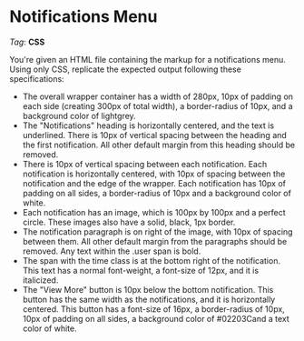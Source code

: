 # Notifications Menu

_Tag_: **CSS**

You're given an HTML file containing the markup for a notifications menu. Using only CSS, replicate the expected output following these specifications:

- The overall wrapper container has a width of 280px, 10px of padding on each side (creating 300px of total width), a border-radius of 10px, and a background color of lightgrey.
- The "Notifications" heading is horizontally centered, and the text is underlined. There is 10px of vertical spacing between the heading and the first notification. All other default margin from this heading should be removed.
- There is 10px of vertical spacing between each notification. Each notification is horizontally centered, with 10px of spacing between the notification and the edge of the wrapper. Each notification has 10px of padding on all sides, a border-radius of 10px and a background color of white.
- Each notification has an image, which is 100px by 100px and a perfect circle. These images also have a solid, black, 1px border.
- The notification paragraph is on right of the image, with 10px of spacing between them. All other default margin from the paragraphs should be removed. Any text within the .user span is bold.
- The span with the time class is at the bottom right of the notification. This text has a normal font-weight, a font-size of 12px, and it is italicized.
- The "View More" button is 10px below the bottom notification. This button has the same width as the notifications, and it is horizontally centered. This button has a font-size of 16px, a border-radius of 10px, 10px of padding on all sides, a background color of #02203Cand a text color of white.
